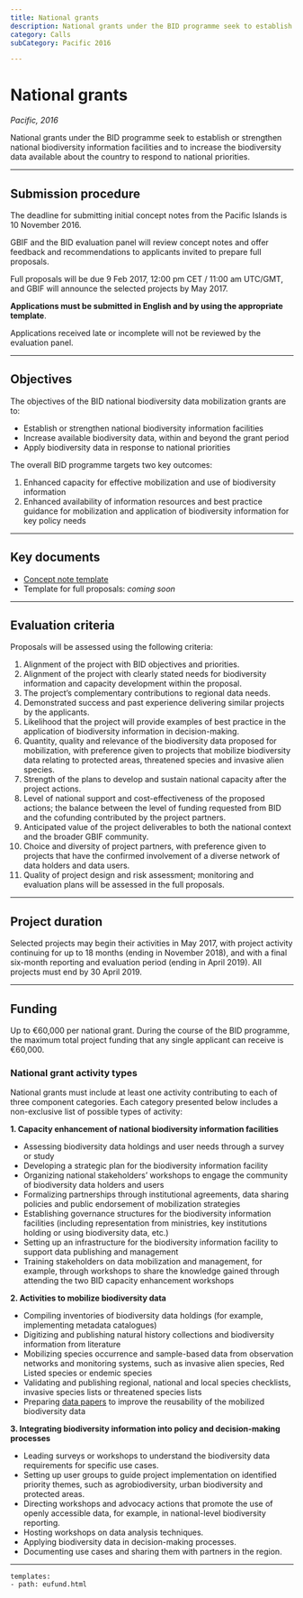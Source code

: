```yaml
---
title: National grants
description: National grants under the BID programme seek to establish or strengthen national biodiversity information facilities and to increase the biodiversity data available about the country to respond to national priorities.
category: Calls
subCategory: Pacific 2016

---
```

# National grants

_Pacific, 2016_

National grants under the BID programme seek to establish or strengthen national biodiversity information facilities and to increase the biodiversity data available about the country to respond to national priorities.

-----------

## Submission procedure

The deadline for submitting initial concept notes from the Pacific Islands is 10 November 2016. 

GBIF and the BID evaluation panel will review concept notes and offer feedback and recommendations to applicants invited to prepare full proposals.

Full proposals will be due 9 Feb 2017, 12:00 pm CET / 11:00 am UTC/GMT, and GBIF will announce the selected projects by May 2017.

**Applications must be submitted in English and by using the appropriate template**.

Applications received late or incomplete will not be reviewed by the evaluation panel.

-----------

## Objectives

The objectives of the BID national biodiversity data mobilization grants are to:
+ Establish or strengthen national biodiversity information facilities
+ Increase available biodiversity data, within and beyond the grant period
+ Apply biodiversity data in response to national priorities

The overall BID programme targets two key outcomes:
1. Enhanced capacity for effective mobilization and use of biodiversity information
2. Enhanced availability of information resources and best practice guidance for mobilization and application of biodiversity information for key policy needs

-----------

## Key documents

+ [Concept note template](http://#)
+ Template for full proposals: *coming soon*

-----------

## Evaluation criteria

Proposals will be assessed using the following criteria:

1. Alignment of the project with BID objectives and priorities.
2. Alignment of the project with clearly stated needs for biodiversity information and capacity development within the proposal.
3. The project’s complementary contributions to regional data needs.
4. Demonstrated success and past experience delivering similar projects by the applicants.
5. Likelihood that the project will provide examples of best practice in the application of biodiversity information in decision-making.
6. Quantity, quality and relevance of the biodiversity data proposed for mobilization, with preference given to projects that mobilize biodiversity data relating to protected areas, threatened species and invasive alien species.
7. Strength of the plans to develop and sustain national capacity after the project actions.
8. Level of national support and cost-effectiveness of the proposed actions; the balance between the level of funding requested from BID and the cofunding contributed by the project partners.
9. Anticipated value of the project deliverables to both the national context and the broader GBIF community.
10. Choice and diversity of project partners, with preference given to projects that have the confirmed involvement of a diverse network of data holders and data users.
11. Quality of project design and risk assessment; monitoring and evaluation plans will be assessed in the full proposals.

-----------

## Project duration

Selected projects may begin their activities in May 2017, with project activity continuing for up to 18 months (ending in November 2018), and with a final six-month reporting and evaluation period (ending in April 2019). All projects must end by 30 April 2019.

-----------

## Funding

Up to €60,000 per national grant. During the course of the BID programme, the maximum total project funding that any single applicant can receive is €60,000.

### National grant activity types

National grants must include at least one activity contributing to each of three component categories. Each category presented below includes a non-exclusive list of possible types of activity:

**1. Capacity enhancement of national biodiversity information facilities**
+ Assessing biodiversity data holdings and user needs through a survey or study
+ Developing a strategic plan for the biodiversity information facility
+ Organizing national stakeholders’ workshops to engage the community of biodiversity data holders and users
+ Formalizing partnerships through institutional agreements, data sharing policies and public endorsement of mobilization strategies
+ Establishing governance structures for the biodiversity information facilities (including representation from ministries, key institutions holding or using biodiversity data, etc.)
+ Setting up an infrastructure for the biodiversity information facility to support data publishing and management
+ Training stakeholders on data mobilization and management, for example, through workshops to share the knowledge gained through attending the two BID capacity enhancement workshops

**2. Activities to mobilize biodiversity data**
+ Compiling inventories of biodiversity data holdings (for example, implementing metadata catalogues)
+ Digitizing and publishing natural history collections and biodiversity information from literature
+ Mobilizing species occurrence and sample-based data from observation networks and monitoring systems, such as invasive alien species, Red Listed species or endemic species
+ Validating and publishing regional, national and local species checklists, invasive species lists or threatened species lists
+ Preparing [data papers](http://www.gbif.org/publishing-data/data-papers) to improve the reusability of the mobilized biodiversity data

**3. Integrating biodiversity information into policy and decision-making processes**
+ Leading surveys or workshops to understand the biodiversity data requirements for specific use cases.
+ Setting up user groups to guide project implementation on identified priority themes, such as agrobiodiversity, urban biodiversity and protected areas.
+ Directing workshops and advocacy actions that promote the use of openly accessible data, for example, in national-level biodiversity reporting.
+ Hosting workshops on data analysis techniques.
+ Applying biodiversity data in decision-making processes.
+ Documenting use cases and sharing them with partners in the region.

-----------

```styledYaml
templates:
- path: eufund.html
```
